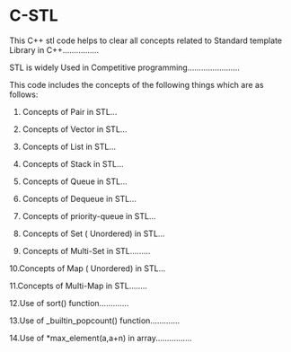 # C-STL
This C++ stl code helps to clear all concepts related to Standard template Library in C++................ 

STL is widely Used in Competitive programming.......................

This  code includes the concepts of the following things which are as follows:

1. Concepts of Pair in STL...

2. Concepts of Vector in STL...

3. Concepts of List in STL...

4. Concepts of Stack in STL...

5. Concepts of Queue in STL...

6. Concepts of Dequeue in STL...

7. Concepts of priority-queue in STL...

8. Concepts of Set ( Unordered) in STL...

9. Concepts of Multi-Set  in STL.........

10.Concepts of  Map ( Unordered) in STL...

11.Concepts of Multi-Map  in STL........

12.Use of sort() function.............

13.Use of _builtin_popcount() function.............

14.Use of  *max_element(a,a+n) in array................

